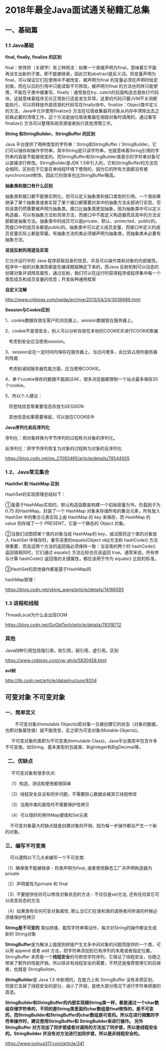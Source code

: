 # 2018年最全Java面试通关秘籍汇总集

## 一、基础篇

### 1.1 Java基础

**final, finally, finalize 的区别**  

final：修饰符（关键字）有三种用法：如果一个类被声明为final，意味着它不能再派生出新的子类，即不能被继承，因此它和abstract是反义词。将变量声明为final，可以保证它们在使用中不被改变，被声明为final 的变量必须在声明时给定初值，而在以后的引用中只能读取不可修改。被声明为final 的方法也同样只能使用，不能在子类中被重写。finally：通常放在try…catch的后面构造总是执行代码块，这就意味着程序无论正常执行还是发生异常，这里的代码只要JVM不关闭都能执行，可以将释放外部资源的代码写在finally块中。finalize：Object类中定义的方法，Java中允许使用finalize() 方法在垃圾收集器将对象从内存中清除出去之前做必要的清理工作。这个方法是由垃圾收集器在销毁对象时调用的，通过重写finalize() 方法可以整理系统资源或者执行其他清理工作。

**String 和StringBuilder、StringBuffer 的区别**  

Java 平台提供了两种类型的字符串：String和StringBuffer / StringBuilder，它们可以储存和操作字符串。其中String是只读字符串，也就意味着String引用的字符串内容是不能被改变的。而StringBuffer和StringBuilder类表示的字符串对象可以直接进行修改。StringBuilder是JDK 1.5中引入的，它和StringBuffer的方法完全相同，区别在于它是在单线程环境下使用的，因为它的所有方面都没有被synchronized修饰，因此它的效率也比StringBuffer略高。

**抽象类和接口有什么区别**    

抽象类和接口都不能够实例化，但可以定义抽象类和接口类型的引用。一个类如果继承了某个抽象类或者实现了某个接口都需要对其中的抽象方法全部进行实现，否则该类仍然需要被声明为抽象类。接口比抽象类更加抽象，因为抽象类中可以定义构造器，可以有抽象方法和具体方法，而接口中不能定义构造器而且其中的方法全部都是抽象方法。抽象类中的成员可以是private、默认、protected、public的，而接口中的成员全都是public的。抽象类中可以定义成员变量，而接口中定义的成员变量实际上都是常量。有抽象方法的类必须被声明为抽象类，而抽象类未必要有抽象方法。

**说说反射的用途及实现**

它允许运行中的 Java 程序获取自身的信息，并且可以操作类和对象的内部属性。程序中一般的对象类型都是在编译期就确定下来的，而Java 反射机制可以动态的创建对象并调用其属性，通过反射，我们可以在运行时获得程序或程序集中每一个类型成员和成员变量的信息；开发各种通用框架

**自定义注解**

http://www.cnblogs.com/peida/archive/2013/04/24/3036689.html

**Session与Cookie区别**

1、cookie数据存放在客户的浏览器上，session数据放在服务器上。

2、cookie不是很安全，别人可以分析存放在本地的COOKIE并进行COOKIE欺骗

   考虑到安全应当使用session。

3、session会在一定时间内保存在服务器上。当访问增多，会比较占用你服务器的性能

   考虑到减轻服务器性能方面，应当使用COOKIE。

4、单个cookie保存的数据不能超过4K，很多浏览器都限制一个站点最多保存20个cookie。

5、所以个人建议：

   将登陆信息等重要信息存放为SESSION

   其他信息如果需要保留，可以放在COOKIE中

**Java序列化和反序列化**

序列化：把对象转换为字节序列的过程称为对象的序列化。

反序列化：把字节序列恢复为对象的过程称为对象的反序列化

https://blog.csdn.net/qq_27093465/article/details/78544505

### 1.2、Java常见集合

**HashSet 和 HashMap 区别**

HashSet的实现原理总结如下：

①是基于HashMap实现的，默认构造函数是构建一个初始容量为16，负载因子为0.75 的HashMap。封装了一个 HashMap 对象来存储所有的集合元素，所有放入 HashSet 中的集合元素实际上由 HashMap 的 key 来保存，而 HashMap 的 value 则存储了一个 PRESENT，它是一个静态的 Object 对象。

②当我们试图把某个类的对象当成 HashMap的 key，或试图将这个类的对象放入 HashSet 中保存时，重写该类的equals(Object obj)方法和 hashCode() 方法很重要，而且这两个方法的返回值必须保持一致：当该类的两个的 hashCode() 返回值相同时，它们通过 equals() 方法比较也应该返回 true。通常来说，所有参与计算 hashCode() 返回值的关键属性，都应该用于作为 equals() 比较的标准。

③HashSet的其他操作都是基于HashMap的

hashMap原理：

https://blog.csdn.net/vking_wang/article/details/14166593

### 1.3 进程和线程

ThreadLocal为什么会出现OOM

https://blog.csdn.net/GoGleTech/article/details/78318712

### 其他

Java四种引用包括强引用，软引用，弱引用，虚引用。区别

https://www.cnblogs.com/yw-ah/p/5830458.html

**avl树**

http://lib.csdn.net/article/datastructure/9204

## 可变对象 不可变对象
### 一、简单定义   

        不可变对象(Immutable Objects)即对象一旦被创建它的状态（对象的数据，也即对象属性值）就不能改变，反之即为可变对象(Mutable Objects)。

     不可变对象的类即为不可变类(Immutable Class)。Java平台类库中包含许多不可变类，如String、基本类型的包装类、BigInteger和BigDecimal等。
     
###   二、优缺点

     不可变对象有很多优点:

   （1）构造、测试和使用都很简单

   （2）线程安全且没有同步问题，不需要担心数据会被其它线程修改

   （3）当用作类的属性时不需要保护性拷贝

   （4）可以很好的用作Map键值和Set元素

    不可变对象最大的缺点就是创建对象的开销，因为每一步操作都会产生一个新的对象。

### 三、编写不可变类

    可以遵照以下几点来编写一个不可变类:

（1）确保类不能被继承 - 将类声明为final, 或者使用静态工厂并声明构造器为private

（2）声明属性为private 和 final

（3）不要提供任何可以修改对象状态的方法 - 不仅仅是set方法, 还有任何其它可以改变状态的方法

（4）如果类有任何可变对象属性, 那么当它们在类和类的调用者间传递的时候必须被保护性拷贝

**String是不可变的**  类似拼接、裁剪字符串等动作，每次对String的操作都会生成新的 String对象

**StringBuffer**是为解决上面提到拼接产生太多中间对象的问题而提供的一个类，可以用 append 或者 add 方法，把字符串添加到已有序列的末尾或者指定位置。StringBuffer 本质是一个**线程安全**的可修改字符序列，它保证了线程安全，也随之带来了额外的性能开销，所以除非有线程安全的需要，不然还是推荐使用它的后继者，也就是 StringBuilder。

**StringBuilder**是 Java 1.5 中新增的，在能力上和 StringBuffer 没有本质区别，但是它去掉了线程安全的部分，减小了开销，是绝大部分情况下进行字符串拼接的首选。

**StringBuilder和StringBuffer的内部实现跟String类一样，都是通过一个char数组存储字符串的，不同的是String类里面的char数组是final修饰的，是不可变的，而StringBuilder和StringBuffer的char数组是可变的。所以在进行频繁的字符串操作时，建议使用StringBuffer和 StringBuilder来进行操作。 另外StringBuffer 对方法加了同步锁或者对调用的方法加了同步锁，所以是线程安全的。StringBuilder 并没有对方法进行加同步锁，所以是非线程安全的。**

https://www.joshua317.com/article/241